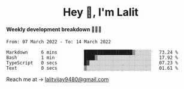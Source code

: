 <h1 align="center">Hey 👋, I'm Lalit</h1>

#### Weekly development breakdown 👨🏻‍💻
<!--START_SECTION:waka-->

```text
From: 07 March 2022 - To: 14 March 2022

Markdown     6 mins          ██████████████████▒░░░░░░   73.24 %
Bash         1 min           ████▒░░░░░░░░░░░░░░░░░░░░   17.92 %
TypeScript   0 secs          █▓░░░░░░░░░░░░░░░░░░░░░░░   07.23 %
Text         0 secs          ▒░░░░░░░░░░░░░░░░░░░░░░░░   01.61 %
```

<!--END_SECTION:waka-->

Reach me at → lalitvijay9480@gmail.com

